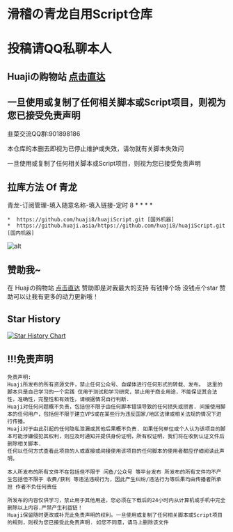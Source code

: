 
# 滑稽の青龙自用Script仓库 
# 投稿请QQ私聊本人
## Huajiの购物站 [点击直达](https://shop.huaji.asia)
## 一旦使用或复制了任何相关脚本或Script项目，则视为您已接受免责声明

  韭菜交流QQ群:901898186

  本仓库的本删去即视为已停止维护或失效，请勿就有关脚本失效问

  一旦使用或复制了任何相关脚本或Script项目，则视为您已接受免责声明

## 拉库方法 Of 青龙
青龙-订阅管理-填入随意名称-填入链接-定时 8 * * * *

    *  https://github.com/huaji8/huajiScript.git [国外机器]
    *  https://github.huaji.asia/https://github.com/huaji8/huajiScript.git [国内机器]

![alt](/img/qinglong.png)

## 赞助我~
  在 Huajiの购物站 [点击直达](https://shop.huaji.asia) 赞助即是对我最大的支持
  有钱捧个场 没钱点个star
  赞助可以让我有更多的动力更新哦！

## Star History

[![Star History Chart](https://api.star-history.com/svg?repos=huaji8/huajiScript&type=Date)](https://star-history.com/#huaji8/huajiScript&Date)

## !!!免责声明
    免责声明:
    Huaji所发布的所有资源文件，禁止任何公众号、自媒体进行任何形式的转载、发布。 这里的脚本只是自己学习的一个实践 仅用于测试和学习研究，禁止用于商业用途，不能保证其合法性，准确性，完整性和有效性，请根据情况自行判断.
    Huaji对任何问题概不负责，包括但不限于由任何脚本错误导致的任何损失或损害. 间接使用脚本的任何用户，包括但不限于建立VPS或在某些行为违反国家/地区法律或相关法规的情况下进行传播。
    Huaji对于由此引起的任何隐私泄漏或其他后果概不负责. 如果任何单位或个人认为该项目的脚本可能涉嫌侵犯其权利，则应及时通知并提供身份证明，所有权证明，我们将在收到认证文件后删除相关脚本. 
    任何以任何方式查看此项目的人或直接或间接使用该项目的任何脚本的使用者都应仔细阅读此声明。
    
    本人所发布的所有文件不在包括但不限于 闲鱼/公众号 等平台发布 所发布的所有文件均不产生包括但不限于 收费/获利 等违法违规行为，因此产生纠纷/违法行为等后果均由传播者所承担 作者不负任何责任
    
    所发布的内容仅供学习，禁止用于其他用途，您必须在下载后的24小时内从计算机或手机中完全删除以上内容.严禁产生利益链！
    Huaji保留随时更改或补充此免责声明的权利。一旦使用或复制了任何相关脚本或Script项目的规则，则视为您已接受此免责声明. 如您不同意，请马上删除该文件
  


